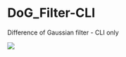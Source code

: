 # DoG_Filter-CLI
Difference of Gaussian filter - CLI only

![](https://github.com/RelapsedCode/DoG_Filter-CLI/contours.gif)
